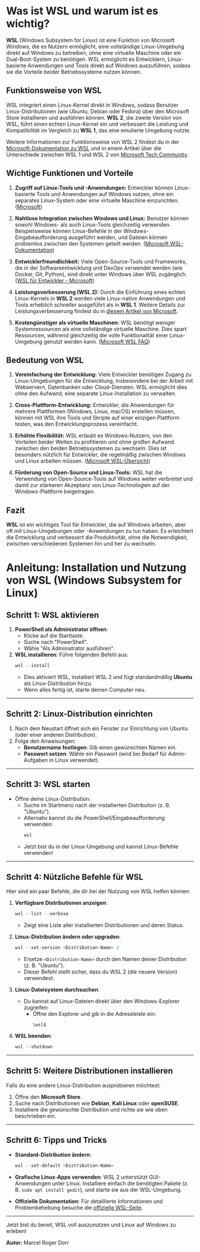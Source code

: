 # Was ist WSL und warum ist es wichtig?

**WSL** (Windows Subsystem for Linux) ist eine Funktion von Microsoft Windows, die es Nutzern ermöglicht, eine vollständige Linux-Umgebung direkt auf Windows zu betreiben, ohne eine virtuelle Maschine oder ein Dual-Boot-System zu benötigen. WSL ermöglicht es Entwicklern, Linux-basierte Anwendungen und Tools direkt auf Windows auszuführen, sodass sie die Vorteile beider Betriebssysteme nutzen können.

## Funktionsweise von WSL

WSL integriert einen Linux-Kernel direkt in Windows, sodass Benutzer Linux-Distributionen (wie Ubuntu, Debian oder Fedora) über den Microsoft Store installieren und ausführen können. **WSL 2**, die zweite Version von WSL, führt einen echten Linux-Kernel ein und verbessert die Leistung und Kompatibilität im Vergleich zu **WSL 1**, das eine emulierte Umgebung nutzte.

Weitere Informationen zur Funktionsweise von WSL 2 findest du in der [Microsoft-Dokumentation zu WSL](https://learn.microsoft.com/en-us/windows/wsl/install) und in einem Artikel über die Unterschiede zwischen WSL 1 und WSL 2 von [Microsoft Tech Community](https://techcommunity.microsoft.com/t5/azure-developer-community/wsl-2-is-here/ba-p/1616062).

## Wichtige Funktionen und Vorteile

1. **Zugriff auf Linux-Tools und -Anwendungen:** Entwickler können Linux-basierte Tools und Anwendungen auf Windows nutzen, ohne ein separates Linux-System oder eine virtuelle Maschine einzurichten. ([Microsoft](https://learn.microsoft.com/en-us/windows/wsl/))

2. **Nahtlose Integration zwischen Windows und Linux:** Benutzer können sowohl Windows- als auch Linux-Tools gleichzeitig verwenden. Beispielsweise können Linux-Befehle in der Windows-Eingabeaufforderung ausgeführt werden, und Dateien können problemlos zwischen den Systemen geteilt werden. ([Microsoft WSL-Dokumentation](https://learn.microsoft.com/en-us/windows/wsl/interop))

3. **Entwicklerfreundlichkeit:** Viele Open-Source-Tools und Frameworks, die in der Softwareentwicklung und DevOps verwendet werden (wie Docker, Git, Python), sind direkt unter Windows über WSL zugänglich. ([WSL für Entwickler - Microsoft](https://learn.microsoft.com/en-us/windows/dev-environment/linux-development-with-wsl))

4. **Leistungsverbesserung (WSL 2):** Durch die Einführung eines echten Linux-Kernels in **WSL 2** werden viele Linux-native Anwendungen und Tools erheblich schneller ausgeführt als in **WSL 1**. Weitere Details zur Leistungsverbesserung findest du in [diesem Artikel von Microsoft](https://learn.microsoft.com/en-us/windows/wsl/install).

5. **Kostengünstiger als virtuelle Maschinen:** WSL benötigt weniger Systemressourcen als eine vollständige virtuelle Maschine. Dies spart Ressourcen, während gleichzeitig die volle Funktionalität einer Linux-Umgebung genutzt werden kann. ([Microsoft WSL FAQ](https://learn.microsoft.com/en-us/windows/wsl/faq))

## Bedeutung von WSL

1. **Vereinfachung der Entwicklung:** Viele Entwickler benötigen Zugang zu Linux-Umgebungen für die Entwicklung, insbesondere bei der Arbeit mit Webservern, Datenbanken oder Cloud-Diensten. WSL ermöglicht dies ohne den Aufwand, eine separate Linux-Installation zu verwalten.

2. **Cross-Plattform-Entwicklung:** Entwickler, die Anwendungen für mehrere Plattformen (Windows, Linux, macOS) erstellen müssen, können mit WSL ihre Tools und Skripte auf einer einzigen Plattform testen, was den Entwicklungsprozess vereinfacht.

3. **Erhöhte Flexibilität:** WSL erlaubt es Windows-Nutzern, von den Vorteilen beider Welten zu profitieren und ohne großen Aufwand zwischen den beiden Betriebssystemen zu wechseln. Dies ist besonders nützlich für Entwickler, die regelmäßig zwischen Windows und Linux arbeiten müssen. ([Microsoft WSL-Übersicht](https://learn.microsoft.com/en-us/windows/wsl/))

4. **Förderung von Open-Source und Linux-Tools:** WSL hat die Verwendung von Open-Source-Tools auf Windows weiter verbreitet und damit zur stärkeren Akzeptanz von Linux-Technologien auf der Windows-Plattform beigetragen.

## Fazit

**WSL** ist ein wichtiges Tool für Entwickler, die auf Windows arbeiten, aber oft mit Linux-Umgebungen oder -Anwendungen zu tun haben. Es erleichtert die Entwicklung und verbessert die Produktivität, ohne die Notwendigkeit, zwischen verschiedenen Systemen hin und her zu wechseln.



# Anleitung: Installation und Nutzung von WSL (Windows Subsystem for Linux)

## Schritt 1: WSL aktivieren
1. **PowerShell als Administrator öffnen**:
   - Klicke auf die Starttaste.
   - Suche nach "PowerShell".
   - Wähle "Als Administrator ausführen".
2. **WSL installieren**:
   Führe folgenden Befehl aus:
   ```powershell
   wsl --install
   ```
   - Dies aktiviert WSL, installiert WSL 2 und fügt standardmäßig **Ubuntu** als Linux-Distribution hinzu.
   - Wenn alles fertig ist, starte deinen Computer neu.

---

## Schritt 2: Linux-Distribution einrichten
1. Nach dem Neustart öffnet sich ein Fenster zur Einrichtung von Ubuntu (oder einer anderen Distribution).
2. Folge den Anweisungen:
   - **Benutzername festlegen**: Gib einen gewünschten Namen ein.
   - **Passwort setzen**: Wähle ein Passwort (wird bei Bedarf für Admin-Aufgaben in Linux verwendet).

---

## Schritt 3: WSL starten
- Öffne deine Linux-Distribution:
  - Suche im Startmenü nach der installierten Distribution (z. B. "Ubuntu").
  - Alternativ kannst du die PowerShell/Eingabeaufforderung verwenden:
    ```powershell
    wsl
    ```
  - Jetzt bist du in der Linux-Umgebung und kannst Linux-Befehle verwenden!

---

## Schritt 4: Nützliche Befehle für WSL
Hier sind ein paar Befehle, die dir bei der Nutzung von WSL helfen können:

1. **Verfügbare Distributionen anzeigen**:
   ```powershell
   wsl --list --verbose
   ```
   - Zeigt eine Liste aller installierten Distributionen und deren Status.

2. **Linux-Distribution ändern oder upgraden**:
   ```powershell
   wsl --set-version <Distribution-Name> 2
   ```
   - Ersetze `<Distribution-Name>` durch den Namen deiner Distribution (z. B. "Ubuntu").
   - Dieser Befehl stellt sicher, dass du WSL 2 (die neuere Version) verwendest.

3. **Linux-Dateisystem durchsuchen**:
   - Du kannst auf Linux-Dateien direkt über den Windows-Explorer zugreifen:
     - Öffne den Explorer und gib in die Adressleiste ein:
       ```
       \wsl$
       ```

4. **WSL beenden**:
   ```powershell
   wsl --shutdown
   ```

---

## Schritt 5: Weitere Distributionen installieren
Falls du eine andere Linux-Distribution ausprobieren möchtest:
1. Öffne den **Microsoft Store**.
2. Suche nach Distributionen wie **Debian**, **Kali Linux** oder **openSUSE**.
3. Installiere die gewünschte Distribution und richte sie wie oben beschrieben ein.

---

## Schritt 6: Tipps und Tricks
- **Standard-Distribution ändern**:
  ```powershell
  wsl --set-default <Distribution-Name>
  ```
- **Grafische Linux-Apps verwenden**:
  WSL 2 unterstützt GUI-Anwendungen unter Linux. Installiere einfach die benötigten Pakete (z. B. `sudo apt install gedit`), und starte sie aus der WSL-Umgebung.

- **Offizielle Dokumentation**:
  Für detaillierte Informationen und Problembehebung besuche die [offizielle WSL-Seite](https://aka.ms/wsl).

---

Jetzt bist du bereit, WSL voll auszunutzen und Linux auf Windows zu erleben!




**Autor:** Marcel Roger Dorr